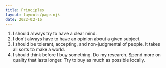```yaml
---
title: Principles
layout: layouts/page.njk
date: 2022-02-16
---
```


1. I should always try to have a clear mind.
2. I don't always have to have an opinion about a given subject.
3. I should be tolerant, accepting, and non-judgmental of people. It takes all sorts to make a
   world.
4. I should think before I buy something. Do my research. Spend more on quality that lasts longer.
   Try to buy as much as possible locally.
